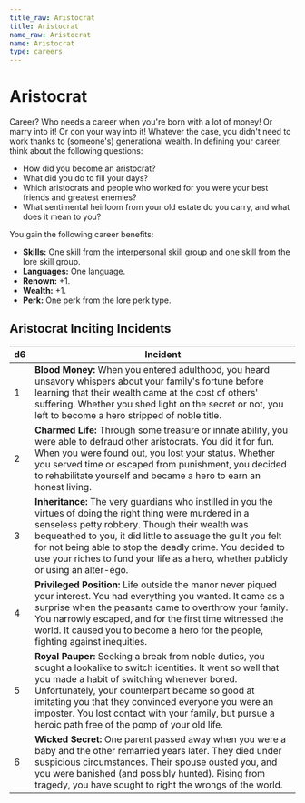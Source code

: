 ```yaml
---
title_raw: Aristocrat
title: Aristocrat
name_raw: Aristocrat
name: Aristocrat
type: careers
---
```


# Aristocrat

Career? Who needs a career when you're born with a lot of money! Or marry into it! Or con your way into it! Whatever the case, you didn't need to work thanks to (someone's) generational wealth. In defining your career, think about the following questions:

- How did you become an aristocrat?
- What did you do to fill your days?
- Which aristocrats and people who worked for you were your best friends and greatest enemies?
- What sentimental heirloom from your old estate do you carry, and what does it mean to you?

You gain the following career benefits:

- **Skills:** One skill from the interpersonal skill group and one skill from the lore skill group.
- **Languages:** One language.
- **Renown:** +1.
- **Wealth:** +1.
- **Perk:** One perk from the lore perk type.

## Aristocrat Inciting Incidents

| d6  | Incident                                                                                                                                                                                                                                                                                                                                                                               |
| --- | -------------------------------------------------------------------------------------------------------------------------------------------------------------------------------------------------------------------------------------------------------------------------------------------------------------------------------------------------------------------------------------- |
| 1   | **Blood Money:** When you entered adulthood, you heard unsavory whispers about your family's fortune before learning that their wealth came at the cost of others' suffering. Whether you shed light on the secret or not, you left to become a hero stripped of noble title.                                                                                                          |
| 2   | **Charmed Life:** Through some treasure or innate ability, you were able to defraud other aristocrats. You did it for fun. When you were found out, you lost your status. Whether you served time or escaped from punishment, you decided to rehabilitate yourself and became a hero to earn an honest living.                                                                         |
| 3   | **Inheritance:** The very guardians who instilled in you the virtues of doing the right thing were murdered in a senseless petty robbery. Though their wealth was bequeathed to you, it did little to assuage the guilt you felt for not being able to stop the deadly crime. You decided to use your riches to fund your life as a hero, whether publicly or using an alter-ego.      |
| 4   | **Privileged Position:** Life outside the manor never piqued your interest. You had everything you wanted. It came as a surprise when the peasants came to overthrow your family. You narrowly escaped, and for the first time witnessed the world. It caused you to become a hero for the people, fighting against inequities.                                                        |
| 5   | **Royal Pauper:** Seeking a break from noble duties, you sought a lookalike to switch identities. It went so well that you made a habit of switching whenever bored. Unfortunately, your counterpart became so good at imitating you that they convinced everyone you were an imposter. You lost contact with your family, but pursue a heroic path free of the pomp of your old life. |
| 6   | **Wicked Secret:** One parent passed away when you were a baby and the other remarried years later. They died under suspicious circumstances. Their spouse ousted you, and you were banished (and possibly hunted). Rising from tragedy, you have sought to right the wrongs of the world.                                                                                             |
